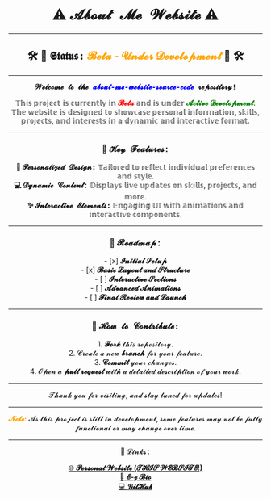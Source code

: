 <h1 align="center">
  ⚠️ <span style="font-family:'Courier New', Courier, monospace;">𝓐𝓫𝓸𝓾𝓽 𝓜𝓮 𝓦𝓮𝓫𝓼𝓲𝓽𝓮</span> ⚠️
</h1>

---

<h2 align="center">
  🛠️ 🚧 <span style="font-family:'Lucida Console', Monaco, monospace;">𝕾𝖙𝖆𝖙𝖚𝖘:</span> <span style="color:orange;">𝓑𝓮𝓽𝓪 - 𝓤𝓷𝓭𝓮𝓻 𝓓𝓮𝓿𝓮𝓵𝓸𝓹𝓶𝓮𝓷𝓽</span> 🚧 🛠️
</h2>

---

<p align="center">
  <b><span style="font-family:'Lucida Console', Monaco, monospace;">𝓦𝓮𝓵𝓬𝓸𝓶𝓮 𝓽𝓸 𝓽𝓱𝓮 <span style="color:blue;">𝓪𝓫𝓸𝓾𝓽-𝓶𝓮-𝔀𝓮𝓫𝓼𝓲𝓽𝓮-𝓼𝓸𝓾𝓻𝓬𝓮-𝓬𝓸𝓭𝓮</span> 𝓻𝓮𝓹𝓸𝓼𝓲𝓽𝓸𝓻𝔂!</span></b>
</p>

<p align="center">
  𝕋𝕙𝕚𝕤 𝕡𝕣𝕠𝕛𝕖𝕔𝕥 𝕚𝕤 𝕔𝕦𝕣𝕣𝕖𝕟𝕥𝕝𝕪 𝕚𝕟 <b><span style="color:red;">𝓑𝓮𝓽𝓪</span></b> 𝕒𝕟𝕕 𝕚𝕤 𝕦𝕟𝕕𝕖𝕣 <b><span style="color:green;">𝓐𝓬𝓽𝓲𝓿𝓮 𝓓𝓮𝓿𝓮𝓵𝓸𝓹𝓶𝓮𝓷𝓽</span></b>. 𝕋𝕙𝕖 𝕨𝕖𝕓𝕤𝕚𝕥𝕖 𝕚𝕤 𝕕𝕖𝕤𝕚𝕘𝕟𝕖𝕕 𝕥𝕠 𝕤𝕙𝕠𝕨𝕔𝕒𝕤𝕖 𝕡𝕖𝕣𝕤𝕠𝕟𝕒𝕝 𝕚𝕟𝕗𝕠𝕣𝕞𝕒𝕥𝕚𝕠𝕟, 𝕤𝕜𝕚𝕝𝕝𝕤, 𝕡𝕣𝕠𝕛𝕖𝕔𝕥𝕤, 𝕒𝕟𝕕 𝕚𝕟𝕥𝕖𝕣𝕖𝕤𝕥𝕤 𝕚𝕟 𝕒 𝕕𝕪𝕟𝕒𝕞𝕚𝕔 𝕒𝕟𝕕 𝕚𝕟𝕥𝕖𝕣𝕒𝕔𝕥𝕚𝕧𝕖 𝕗𝕠𝕣𝕞𝕒𝕥.
</p>

---

<h3 align="center">
  🔑 <span style="font-family:'Courier New', Courier, monospace;">𝓚𝓮𝔂 𝓕𝓮𝓪𝓽𝓾𝓻𝓮𝓼:</span>
</h3>

<p align="center">
  <b>🎨 <span style="font-family:'Lucida Console', Monaco, monospace;">𝓟𝓮𝓻𝓼𝓸𝓷𝓪𝓵𝓲𝔃𝓮𝓭 𝓓𝓮𝓼𝓲𝓰𝓷:</span></b> 𝕋𝕒𝕚𝕝𝕠𝕣𝕖𝕕 𝕥𝕠 𝕣𝕖𝕗𝕝𝕖𝕔𝕥 𝕚𝕟𝕕𝕚𝕧𝕚𝕕𝕦𝕒𝕝 𝕡𝕣𝕖𝕗𝕖𝕣𝕖𝕟𝕔𝕖𝕤 𝕒𝕟𝕕 𝕤𝕥𝕪𝕝𝕖.<br>
  <b>💻 <span style="font-family:'Courier New', Courier, monospace;">𝓓𝔂𝓷𝓪𝓶𝓲𝓬 𝓒𝓸𝓷𝓽𝓮𝓷𝓽:</span></b> 𝔻𝕚𝕤𝕡𝕝𝕒𝕪𝕤 𝕝𝕚𝕧𝕖 𝕦𝕡𝕕𝕒𝕥𝕖𝕤 𝕠𝕟 𝕤𝕜𝕚𝕝𝕝𝕤, 𝕡𝕣𝕠𝕛𝕖𝕔𝕥𝕤, 𝕒𝕟𝕕 𝕞𝕠𝕣𝕖.<br>
  <b>✨ <span style="font-family:'Lucida Console', Monaco, monospace;">𝓘𝓷𝓽𝓮𝓻𝓪𝓬𝓽𝓲𝓿𝓮 𝓔𝓵𝓮𝓶𝓮𝓷𝓽𝓼:</span></b> 𝔼𝕟𝕘𝕒𝕘𝕚𝕟𝕘 𝕌𝕀 𝕨𝕚𝕥𝕙 𝕒𝕟𝕚𝕞𝕒𝕥𝕚𝕠𝕟𝕤 𝕒𝕟𝕕 𝕚𝕟𝕥𝕖𝕣𝕒𝕔𝕥𝕚𝕧𝕖 𝕔𝕠𝕞𝕡𝕠𝕟𝕖𝕟𝕥𝕤.
</p>

---

<h3 align="center">
  🚀 <span style="font-family:'Courier New', Courier, monospace;">𝓡𝓸𝓪𝓭𝓶𝓪𝓹:</span>
</h3>

<p align="center">
  - [x] <b>𝓘𝓷𝓲𝓽𝓲𝓪𝓵 𝓢𝓮𝓽𝓾𝓹</b><br>
  - [x] <b>𝓑𝓪𝓼𝓲𝓬 𝓛𝓪𝔂𝓸𝓾𝓽 𝓪𝓷𝓭 𝓢𝓽𝓻𝓾𝓬𝓽𝓾𝓻𝓮</b><br>
  - [ ] <b>𝓘𝓷𝓽𝓮𝓻𝓪𝓬𝓽𝓲𝓿𝓮 𝓢𝓮𝓬𝓽𝓲𝓸𝓷𝓼</b><br>
  - [ ] <b>𝓐𝓭𝓿𝓪𝓷𝓬𝓮𝓭 𝓐𝓷𝓲𝓶𝓪𝓽𝓲𝓸𝓷𝓼</b><br>
  - [ ] <b>𝓕𝓲𝓷𝓪𝓵 𝓡𝓮𝓿𝓲𝓮𝔀 𝓪𝓷𝓭 𝓛𝓪𝓾𝓷𝓬𝓱</b>
</p>

---

<h3 align="center">
  🤝 <span style="font-family:'Lucida Console', Monaco, monospace;">𝓗𝓸𝔀 𝓽𝓸 𝓒𝓸𝓷𝓽𝓻𝓲𝓫𝓾𝓽𝓮:</span>
</h3>

<p align="center">
  1. <b>𝓕𝓸𝓻𝓴</b> 𝓽𝓱𝓲𝓼 𝓻𝓮𝓹𝓸𝓼𝓲𝓽𝓸𝓻𝔂.<br>
  2. 𝓒𝓻𝓮𝓪𝓽𝓮 𝓪 𝓷𝓮𝔀 <b>𝓫𝓻𝓪𝓷𝓬𝓱</b> 𝓯𝓸𝓻 𝔂𝓸𝓾𝓻 𝓯𝓮𝓪𝓽𝓾𝓻𝓮.<br>
  3. <b>𝓒𝓸𝓶𝓶𝓲𝓽</b> 𝔂𝓸𝓾𝓻 𝓬𝓱𝓪𝓷𝓰𝓮𝓼.<br>
  4. 𝓞𝓹𝓮𝓷 𝓪 <b>𝓹𝓾𝓵𝓵 𝓻𝓮𝓺𝓾𝓮𝓼𝓽</b> 𝔀𝓲𝓽𝓱 𝓪 𝓭𝓮𝓽𝓪𝓲𝓵𝓮𝓭 𝓭𝓮𝓼𝓬𝓻𝓲𝓹𝓽𝓲𝓸𝓷 𝓸𝓯 𝔂𝓸𝓾𝓻 𝔀𝓸𝓻𝓴.
</p>

---

<p align="center">
  𝓣𝓱𝓪𝓷𝓴 𝔂𝓸𝓾 𝓯𝓸𝓻 𝓿𝓲𝓼𝓲𝓽𝓲𝓷𝓰, 𝓪𝓷𝓭 𝓼𝓽𝓪𝔂 𝓽𝓾𝓷𝓮𝓭 𝓯𝓸𝓻 𝓾𝓹𝓭𝓪𝓽𝓮𝓼!
</p>

---

<p align="center">
  <b><span style="color:orange;">𝓝𝓸𝓽𝓮:</span></b> 𝓐𝓼 𝓽𝓱𝓲𝓼 𝓹𝓻𝓸𝓳𝓮𝓬𝓽 𝓲𝓼 𝓼𝓽𝓲𝓵𝓵 𝓲𝓷 𝓭𝓮𝓿𝓮𝓵𝓸𝓹𝓶𝓮𝓷𝓽, 𝓼𝓸𝓶𝓮 𝓯𝓮𝓪𝓽𝓾𝓻𝓮𝓼 𝓶𝓪𝔂 𝓷𝓸𝓽 𝓫𝓮 𝓯𝓾𝓵𝓵𝔂 𝓯𝓾𝓷𝓬𝓽𝓲𝓸𝓷𝓪𝓵 𝓸𝓻 𝓶𝓪𝔂 𝓬𝓱𝓪𝓷𝓰𝓮 𝓸𝓿𝓮𝓻 𝓽𝓲𝓶𝓮.
</p>

---
  <p align="center">
🔗 <span style="font-family:'Courier New', Courier, monospace;">𝓛𝓲𝓷𝓴𝓼:</span>
</h3>

<p align="center">
  <a href="https://da-coder-jr.github.io/about-me-website-source-code/">🌐 <b>𝓟𝓮𝓻𝓼𝓸𝓷𝓪𝓵 𝓦𝓮𝓫𝓼𝓲𝓽𝓮 (𝓣𝓗𝓘𝓢 𝓦𝓔𝓑𝓢𝓘𝓣𝓔!)</b></a><br>
  <a href="https://e-z.bio/caged">📄 <b>𝓔-𝔃 𝓑𝓲𝓸</b></a><br>
  <a href="https://github.com/Da-Coder-Jr/">💻 <b>𝓖𝓲𝓽𝓗𝓾𝓫</b></a>
</p>
